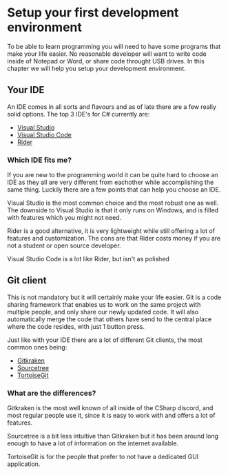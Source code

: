# Setup your first development environment

To be able to learn programming you will need to have some programs that make your life easier.
No reasonable developer will want to write code inside of Notepad or Word, or share code throught USB drives.
In this chapter we will help you setup your development environment.



## Your IDE

An IDE comes in all sorts and flavours and as of late there are a few really solid options.
The top 3 IDE's for C# currently are:

- [Visual Studio](https://www.visualstudio.com/)
- [Visual Studio Code](https://www.visualstudio.com/)
- [Rider](https://www.jetbrains.com/rider/)

### Which IDE fits me?

If you are new to the programming world it can be quite hard to choose an IDE as they all are very different from eachother while accomplishing the same thing.
Luckily there are a few points that can help you choose an IDE.

Visual Studio is the most common choice and the most robust one as well.
The downside to Visual Studio is that it only runs on Windows, and is filled with features which you might not need.

Rider is a good alternative, it is very lightweight while still offering a lot of features and customization.
The cons are that Rider costs money if you are not a student or open source developer.

Visual Studio Code is a lot like Rider, but isn't as polished




## Git client

This is not mandatory but it will certainly make your life easier.
Git is a code sharing framework that enables us to work on the same project with multiple people, and only share our newly updated code.
It will also automatically merge the code that others have send to the central place where the code resides, with just 1 button press.

Just like with your IDE there are a lot of different Git clients, the most common ones being:

- [Gitkraken](https://www.gitkraken.com/)
- [Sourcetree](https://www.sourcetreeapp.com/)
- [TortoiseGit](https://tortoisegit.org/)

### What are the differences?

Gitkraken is the most well known of all inside of the CSharp discord, and most regular people use it, since it is easy to work with and offers a lot of features.

Sourcetree is a bit less intuitive than Gitkraken but it has been around long enough to have a lot of information on the internet available.

TortoiseGit is for the people that prefer to not have a dedicated GUI application.